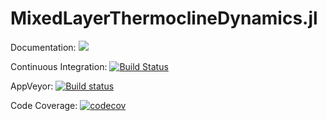 # MixedLayerThermoclineDynamics.jl

<!-- [![](https://img.shields.io/badge/documentation-stable%20release-blue.svg)](https://climatefluidphysics-anu.github.io/MixedLayerThermoclineDynamics.jl/stable/) -->
Documentation: [![](https://img.shields.io/badge/documentation-in%20development-orange.svg)](https://climatefluidphysics-anu.github.io/MixedLayerThermoclineDynamics.jl/dev/)

Continuous Integration: [![Build Status](https://github.com/ClimateFluidPhysics-ANU/MixedLayerThermoclineDynamics.jl/workflows/CI/badge.svg)](https://github.com/ClimateFluidPhysics-ANU/MixedLayerThermoclineDynamics.jl/actions?query=workflow%3ACI+branch%3Amaster)

AppVeyor: [![Build status](https://ci.appveyor.com/api/projects/status/6b8gcia8m7cimp2e?svg=true)](https://ci.appveyor.com/project/navidcy/mixedlayerthermoclinedynamics-jl)

Code Coverage: [![codecov](https://codecov.io/gh/ClimateFluidPhysics-ANU/MixedLayerThermoclineDynamics.jl/branch/master/graph/badge.svg?token=RaZ1y2YZYx)](https://codecov.io/gh/ClimateFluidPhysics-ANU/MixedLayerThermoclineDynamics.jl)

